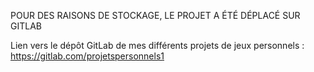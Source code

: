 POUR DES RAISONS DE STOCKAGE, LE PROJET A ÉTÉ DÉPLACÉ SUR GITLAB

Lien vers le dépôt GitLab de mes différents projets de jeux personnels : https://gitlab.com/projetspersonnels1
